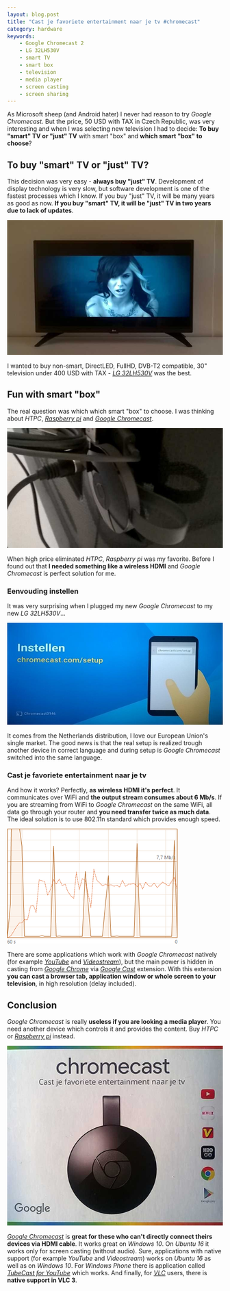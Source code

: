```yaml
---
layout: blog.post
title: "Cast je favoriete entertainment naar je tv #chromecast"
category: hardware
keywords:
    - Google Chromecast 2
    - LG 32LH530V
    - smart TV
    - smart box
    - television
    - media player
    - screen casting
    - screen sharing
---
```


As Microsoft sheep (and Android hater) I never had reason to try *Google Chromecast*.
But the price, 50 USD with TAX in Czech Republic, was very interesting and when I was selecting new television I had to decide:
**To buy "smart" TV or "just" TV** with smart "box" and **which smart "box" to choose**?



## To buy "smart" TV or "just" TV?

This decision was very easy - **always buy "just" TV**.
Development of display technology is very slow, but software development is one of the fastest processes which I know.
If you buy "just" TV, it will be many years as good as now.
**If you buy "smart" TV, it will be "just" TV in two years due to lack of updates**.

![LG 32LH530V](/notes/data/2016-11-27/google-chromecast-2/lg-32lh530v.jpg)

I wanted to buy non-smart, DirectLED, FullHD, DVB-T2 compatible, 30" television under 400 USD with TAX - [*LG 32LH530V*] was the best.



## Fun with smart "box"

The real question was which which smart "box" to choose.
I was thinking about *HTPC*, [*Raspberry pi*] and [*Google Chromecast*].

![Google Chromecast 2 plugged in LG 32LH530V](/notes/data/2016-11-27/google-chromecast-2/google-chromecast-2.jpg)

When high price eliminated *HTPC*, *Raspberry pi* was my favorite.
Before I found out that **I needed something like a wireless HDMI** and *Google Chromecast* is perfect solution for me.


### Eenvouding instellen

It was very surprising when I plugged my new *Google Chromecast* to my new *LG 32LH530V*...

![Instellen](/notes/data/2016-11-27/google-chromecast-2/instellen.jpg)

It comes from the Netherlands distribution, I love our European Union's single market.
The good news is that the real setup is realized trough another device in correct language and during setup is *Google Chromecast* switched into the same language.


### Cast je favoriete entertainment naar je tv

And how it works? Perfectly, **as wireless HDMI it's perfect**.
It communicates over WiFi and **the output stream consumes about 6 Mb/s**.
If you are streaming from WiFi to *Google Chromecast* on the same WiFi, all data go through your router and **you need transfer twice as much data**.
The ideal solution is to use 802.11n standard which provides enough speed.

![Network history](/notes/data/2016-11-27/google-chromecast-2/network-history.png)

There are some applications which work with *Google Chromecast* natively (for example [*YouTube*] and [*Videostream*]), but the main power is hidden in casting from [*Google Chrome*] via [*Google Cast*] extension.
With this extension **you can cast a browser tab, application window or whole screen to your television**, in high resolution (delay included).



## Conclusion

*Google Chromecast* is really **useless if you are looking a media player**.
You need another device which controls it and provides the content.
Buy *HTPC* or [*Raspberry pi*] instead.

![Google Chromecast 2](/notes/data/2016-11-27/google-chromecast-2/box.jpg)

[*Google Chromecast*] is **great for these who can't directly connect theirs devices via HDMI cable**.
It works great on *Windows 10*.
On *Ubuntu 16* it works only for screen casting (without audio).
Sure, applications with native support (for example *YouTube* and *Videostream*) works on *Ubuntu 16* as well as on *Windows 10*.
For *Windows Phone* there is application called [*TubeCast for YouTube*] which works.
And finally, for [*VLC*] users, there is **native support in VLC 3**.



[*LG 32LH530V*]:https://www.google.com/search?q=LG%2032LH530V
[*Raspberry pi*]:https://www.raspberrypi.org/
[*Google Chromecast*]:https://www.google.com/chromecast/
[*YouTube*]:https://www.youtube.com/
[*Videostream*]:http://getvideostream.com/
[*Google Chrome*]:https://www.google.com/chrome/
[*Google Cast*]:https://chrome.google.com/webstore/detail/google-cast/boadgeojelhgndaghljhdicfkmllpafd
[*TubeCast for YouTube*]:https://www.microsoft.com/store/p/tubecast-for-youtube/9wzdncrdx3fs
[*VLC*]:http://www.videolan.org/vlc/
